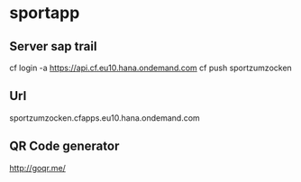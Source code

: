 # sportapp
## Server sap trail
cf login -a https://api.cf.eu10.hana.ondemand.com
cf push sportzumzocken

## Url
sportzumzocken.cfapps.eu10.hana.ondemand.com

## QR Code generator
http://goqr.me/